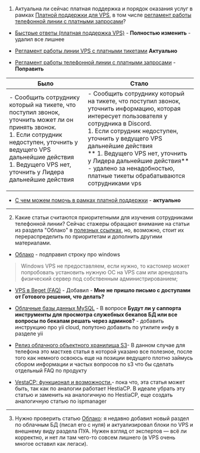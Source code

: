 
1. Актуальна ли сейчас платная поддержка и порядок оказания услуг в рамках [Платной поддержки для VPS](https://confluence.beget.ru/pages/viewpage.action?pageId=126521740 "https://confluence.beget.ru/pages/viewpage.action?pageId=126521740"), в том числе [регламент работы телефонной линии с платными запросами](https://confluence.beget.ru/pages/viewpage.action?pageId=126521743 "https://confluence.beget.ru/pages/viewpage.action?pageId=126521743")?

-  [Быстрые ответы (платная поддержка VPS)](https://confluence.beget.ru/pages/viewpage.action?pageId=126521754) - **Полностью изменить** - удалил все лишнее

- [Регламент работы линии VPS с платными тикетами](https://confluence.beget.ru/pages/viewpage.action?pageId=126521757) **Актуально**
- [Регламент работы телефонной линии с платными запросами](https://confluence.beget.ru/pages/viewpage.action?pageId=126521743) - **Поправить**

| Было                                                                                                                                                                                                                                                      | Стало                                                                                                                                                                                                                                                                                                                                                                            |
| --------------------------------------------------------------------------------------------------------------------------------------------------------------------------------------------------------------------------------------------------------- | -------------------------------------------------------------------------------------------------------------------------------------------------------------------------------------------------------------------------------------------------------------------------------------------------------------------------------------------------------------------------------- |
| - Сообщить сотруднику который на тикете, что поступил звонок, уточнить может ли он принять звонок.<br>    1. Если сотрудник недоступен, уточнить у ведущего VPS дальнейшие действия<br>        1. Ведущего VPS нет, уточнить у Лидера дальнейшие действия | - Сообщить сотруднику который на тикете, что поступил звонок, уточнить информацию, которая интересует пользователя у сотрудника в Discord.<br>    1. Если сотрудник недоступен, уточнить у ведущего VPS дальнейшие действия<br>**        1. Ведущего VPS нет, уточнить у Лидера дальнейшие действия** - удалено за ненадобностью, платные тикеты обрабатываются сотрудниками vps |
|                                                                                                                                                                                                                                                           |                                                                                                                                                                                                                                                                                                                                                                                  |


- [С чем можем помочь в рамках платной поддержки](https://confluence.beget.ru/pages/viewpage.action?pageId=126521760) - **актуально**


---

2. Какие статьи считаются приоритетными для изучения сотрудниками телефонной линии? Сейчас стажеры обращают внимание на статьи из раздела "Облако" в [полезных ссылках](https://confluence.beget.ru/pages/viewpage.action?pageId=52549445 "https://confluence.beget.ru/pages/viewpage.action?pageId=52549445"), но, возможно, стоит их перераспределить по приоритетам и дополнить другими материалами.

- [Облако](https://confluence.beget.ru/pages/viewpage.action?pageId=52551251) - подправил строку про windows
> Windows VPS не предоставляем, если нужно, то кастомер может попробовать установить нужную ОС на VPS сам или арендовать физический сервер под собственным администрированием;

- [VPS в Beget (FAQ)](https://confluence.beget.ru/pages/viewpage.action?pageId=59385321) - Добавил - **Мне не пришло письмо с доступами от Готового решения, что делать?**
- [Облачные базы данных MySQL](https://confluence.beget.ru/pages/viewpage.action?pageId=140204658) - В вопросе **Будут ли у саппорта инструменты для просмотра служебных бекапов БД или все вопросы по бекапам решать через админов?** - добавить инструкцию про yii cloud, попутоно добавить по утилите инфу в разделе yii

- [Релиз облачного объектного хранилища S3](https://confluence.beget.ru/pages/viewpage.action?pageId=158736687)- В данном случае для телефона это мастхев статья в которой указано все полезное, после того как немного освоюсь еще на позиции ведущего плотно займусь сбором информации и частых вопросов по s3 что бы сделать отдельный FAQ по продукту
- [VestaCP: функционал и возможности.](https://confluence.beget.ru/pages/viewpage.action?pageId=52550178)- пока что, эта статья может быть, так как по аналогии работает HestiaCP. В идеале убрать эту статью и заменить на аналогичную по HestiaCP, еще создать аналогичную статью по ispmanager
---

3. Нужно проверить статью [Облако](https://confluence.beget.ru/pages/viewpage.action?pageId=52551251 "https://confluence.beget.ru/pages/viewpage.action?pageId=52551251"): я недавно добавил новый раздел по облачным БД (писал его с нуля) и актуализировал блоки по VPS и внешнему виду раздела ПУА. Нужен взгляд от экспертов — всё ли корректно, и нет ли там чего-то совсем лишнего (в VPS очень многое оставил как легаси).